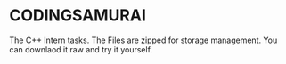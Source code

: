 # CODINGSAMURAI
The C++ Intern tasks. The Files are zipped for storage management. You can downlaod it raw and try it yourself.
